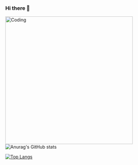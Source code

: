 ### Hi there 👋

<img align="left" alt="Coding" width="400" src="https://i.imgur.com/C5TW70f.png">

![Anurag's GitHub stats](https://github-readme-stats.vercel.app/api?username=Pedrao6924&show_icons=true&theme=radical)

[![Top Langs](https://github-readme-stats.vercel.app/api/top-langs/?username=Pedrao6924&layout=compact)](https://github.com/anuraghazra/github-readme-stats)
<!--
**Pedrao6924/Pedrao6924** is a ✨ _special_ ✨ repository because its `README.md` (this file) appears on your GitHub profile.

Here are some ideas to get you started:

- 🔭 I’m currently working on ... Games
- 🌱 I’m currently learning ...
- 👯 I’m looking to collaborate on ...
- 🤔 I’m looking for help with ...
- 💬 Ask me about ...
- 📫 How to reach me: ...
- 😄 Pronouns: ...
- ⚡ Fun fact: ...
-->
